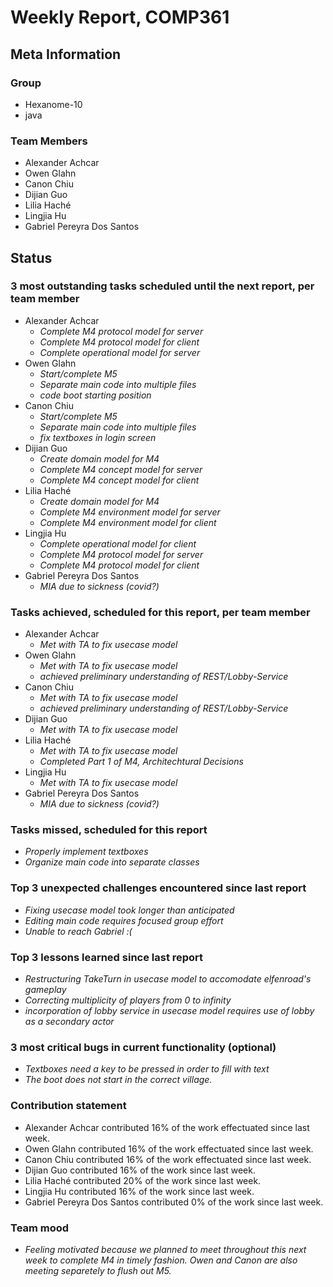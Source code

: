 # Weekly Report, COMP361

## Meta Information

### Group

 * Hexanome-10
 * java

### Team Members

 * Alexander Achcar
 * Owen Glahn
 * Canon Chiu
 * Dijian Guo
 * Lilia Haché
 * Lingjia Hu
 * Gabriel Pereyra Dos Santos

## Status

### 3 most outstanding tasks scheduled until the next report, per team member

 * Alexander Achcar
   * *Complete M4 protocol model for server*
   * *Complete M4 protocol model for client*
   * *Complete operational model for server*
 * Owen Glahn
   * *Start/complete M5*
   * *Separate main code into multiple files*
   * *code boot starting position*
 * Canon Chiu
   * *Start/complete M5*
   * *Separate main code into multiple files*
   * *fix textboxes in login screen*
 * Dijian Guo
   * *Create domain model for M4*
   * *Complete M4 concept model for server*
   * *Complete M4 concept model for client*
 * Lilia Haché
   * *Create domain model for M4*
   * *Complete M4 environment model for server*
   * *Complete M4 environment model for client*
 * Lingjia Hu
   * *Complete operational model for client*
   * *Complete M4 protocol model for server*
   * *Complete M4 protocol model for client*
 * Gabriel Pereyra Dos Santos
   * *MIA due to sickness (covid?)*
   
### Tasks achieved, scheduled for this report, per team member

 * Alexander Achcar
   * *Met with TA to fix usecase model*
 * Owen Glahn
   * *Met with TA to fix usecase model*
   * *achieved preliminary understanding of REST/Lobby-Service*
 * Canon Chiu
   * *Met with TA to fix usecase model*
   * *achieved preliminary understanding of REST/Lobby-Service*
 * Dijian Guo
   * *Met with TA to fix usecase model*
 * Lilia Haché
   * *Met with TA to fix usecase model*
   * *Completed Part 1 of M4, Architechtural Decisions*
 * Lingjia Hu
   * *Met with TA to fix usecase model*
 * Gabriel Pereyra Dos Santos
   * *MIA due to sickness (covid?)*

### Tasks missed, scheduled for this report

 * *Properly implement textboxes*
 * *Organize main code into separate classes*

### Top 3 unexpected challenges encountered since last report

 * *Fixing usecase model took longer than anticipated*
 * *Editing main code requires focused group effort*
 * *Unable to reach Gabriel :(*

### Top 3 lessons learned since last report

 * *Restructuring TakeTurn in usecase model to accomodate elfenroad's gameplay*
 * *Correcting multiplicity of players from 0 to infinity*
 * *incorporation of lobby service in usecase model requires use of lobby as a secondary actor*

### 3 most critical bugs in current functionality (optional)

 * *Textboxes need a key to be pressed in order to fill with text*
 * *The boot does not start in the correct village.*

### Contribution statement

 * Alexander Achcar contributed 16% of the work effectuated since last week.
 * Owen Glahn contributed 16% of the work effectuated since last week.
 * Canon Chiu contributed 16% of the work effectuated since last week.
 * Dijian Guo contributed 16% of the work since last week.
 * Lilia Haché contributed 20% of the work since last week.
 * Lingjia Hu contributed 16% of the work since last week.
 * Gabriel Pereyra Dos Santos contributed 0% of the work since last week.

### Team mood

* *Feeling motivated because we planned to meet throughout this next week to complete M4 in timely fashion. Owen and Canon are also meeting separetely to flush out M5.*
